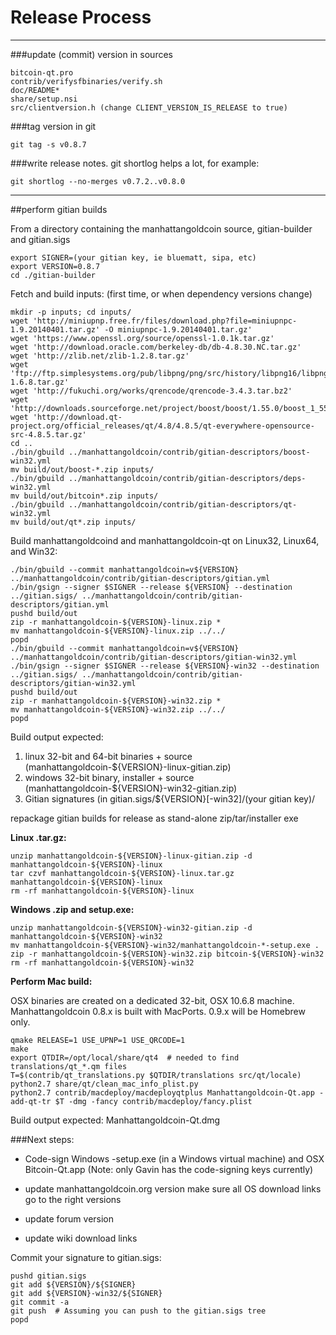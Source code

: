 Release Process
====================

* * *

###update (commit) version in sources


	bitcoin-qt.pro
	contrib/verifysfbinaries/verify.sh
	doc/README*
	share/setup.nsi
	src/clientversion.h (change CLIENT_VERSION_IS_RELEASE to true)

###tag version in git

	git tag -s v0.8.7

###write release notes. git shortlog helps a lot, for example:

	git shortlog --no-merges v0.7.2..v0.8.0

* * *

##perform gitian builds

 From a directory containing the manhattangoldcoin source, gitian-builder and gitian.sigs
  
	export SIGNER=(your gitian key, ie bluematt, sipa, etc)
	export VERSION=0.8.7
	cd ./gitian-builder

 Fetch and build inputs: (first time, or when dependency versions change)

	mkdir -p inputs; cd inputs/
	wget 'http://miniupnp.free.fr/files/download.php?file=miniupnpc-1.9.20140401.tar.gz' -O miniupnpc-1.9.20140401.tar.gz'
	wget 'https://www.openssl.org/source/openssl-1.0.1k.tar.gz'
	wget 'http://download.oracle.com/berkeley-db/db-4.8.30.NC.tar.gz'
	wget 'http://zlib.net/zlib-1.2.8.tar.gz'
	wget 'ftp://ftp.simplesystems.org/pub/libpng/png/src/history/libpng16/libpng-1.6.8.tar.gz'
	wget 'http://fukuchi.org/works/qrencode/qrencode-3.4.3.tar.bz2'
	wget 'http://downloads.sourceforge.net/project/boost/boost/1.55.0/boost_1_55_0.tar.bz2'
	wget 'http://download.qt-project.org/official_releases/qt/4.8/4.8.5/qt-everywhere-opensource-src-4.8.5.tar.gz'
	cd ..
	./bin/gbuild ../manhattangoldcoin/contrib/gitian-descriptors/boost-win32.yml
	mv build/out/boost-*.zip inputs/
	./bin/gbuild ../manhattangoldcoin/contrib/gitian-descriptors/deps-win32.yml
	mv build/out/bitcoin*.zip inputs/
	./bin/gbuild ../manhattangoldcoin/contrib/gitian-descriptors/qt-win32.yml
	mv build/out/qt*.zip inputs/

 Build manhattangoldcoind and manhattangoldcoin-qt on Linux32, Linux64, and Win32:
  
	./bin/gbuild --commit manhattangoldcoin=v${VERSION} ../manhattangoldcoin/contrib/gitian-descriptors/gitian.yml
	./bin/gsign --signer $SIGNER --release ${VERSION} --destination ../gitian.sigs/ ../manhattangoldcoin/contrib/gitian-descriptors/gitian.yml
	pushd build/out
	zip -r manhattangoldcoin-${VERSION}-linux.zip *
	mv manhattangoldcoin-${VERSION}-linux.zip ../../
	popd
	./bin/gbuild --commit manhattangoldcoin=v${VERSION} ../manhattangoldcoin/contrib/gitian-descriptors/gitian-win32.yml
	./bin/gsign --signer $SIGNER --release ${VERSION}-win32 --destination ../gitian.sigs/ ../manhattangoldcoin/contrib/gitian-descriptors/gitian-win32.yml
	pushd build/out
	zip -r manhattangoldcoin-${VERSION}-win32.zip *
	mv manhattangoldcoin-${VERSION}-win32.zip ../../
	popd

  Build output expected:

  1. linux 32-bit and 64-bit binaries + source (manhattangoldcoin-${VERSION}-linux-gitian.zip)
  2. windows 32-bit binary, installer + source (manhattangoldcoin-${VERSION}-win32-gitian.zip)
  3. Gitian signatures (in gitian.sigs/${VERSION}[-win32]/(your gitian key)/

repackage gitian builds for release as stand-alone zip/tar/installer exe

**Linux .tar.gz:**

	unzip manhattangoldcoin-${VERSION}-linux-gitian.zip -d manhattangoldcoin-${VERSION}-linux
	tar czvf manhattangoldcoin-${VERSION}-linux.tar.gz manhattangoldcoin-${VERSION}-linux
	rm -rf manhattangoldcoin-${VERSION}-linux

**Windows .zip and setup.exe:**

	unzip manhattangoldcoin-${VERSION}-win32-gitian.zip -d manhattangoldcoin-${VERSION}-win32
	mv manhattangoldcoin-${VERSION}-win32/manhattangoldcoin-*-setup.exe .
	zip -r manhattangoldcoin-${VERSION}-win32.zip bitcoin-${VERSION}-win32
	rm -rf manhattangoldcoin-${VERSION}-win32

**Perform Mac build:**

  OSX binaries are created on a dedicated 32-bit, OSX 10.6.8 machine.
  Manhattangoldcoin 0.8.x is built with MacPorts.  0.9.x will be Homebrew only.

	qmake RELEASE=1 USE_UPNP=1 USE_QRCODE=1
	make
	export QTDIR=/opt/local/share/qt4  # needed to find translations/qt_*.qm files
	T=$(contrib/qt_translations.py $QTDIR/translations src/qt/locale)
	python2.7 share/qt/clean_mac_info_plist.py
	python2.7 contrib/macdeploy/macdeployqtplus Manhattangoldcoin-Qt.app -add-qt-tr $T -dmg -fancy contrib/macdeploy/fancy.plist

 Build output expected: Manhattangoldcoin-Qt.dmg

###Next steps:

* Code-sign Windows -setup.exe (in a Windows virtual machine) and
  OSX Bitcoin-Qt.app (Note: only Gavin has the code-signing keys currently)

* update manhattangoldcoin.org version
  make sure all OS download links go to the right versions

* update forum version

* update wiki download links

Commit your signature to gitian.sigs:

	pushd gitian.sigs
	git add ${VERSION}/${SIGNER}
	git add ${VERSION}-win32/${SIGNER}
	git commit -a
	git push  # Assuming you can push to the gitian.sigs tree
	popd

